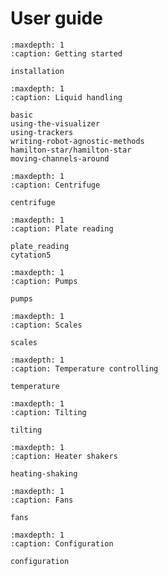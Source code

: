 # User guide

```{toctree}
:maxdepth: 1
:caption: Getting started

installation
```

```{toctree}
:maxdepth: 1
:caption: Liquid handling

basic
using-the-visualizer
using-trackers
writing-robot-agnostic-methods
hamilton-star/hamilton-star
moving-channels-around
```

```{toctree}
:maxdepth: 1
:caption: Centrifuge

centrifuge
```

```{toctree}
:maxdepth: 1
:caption: Plate reading

plate_reading
cytation5
```

```{toctree}
:maxdepth: 1
:caption: Pumps

pumps
```

```{toctree}
:maxdepth: 1
:caption: Scales

scales
```

```{toctree}
:maxdepth: 1
:caption: Temperature controlling

temperature
```

```{toctree}
:maxdepth: 1
:caption: Tilting

tilting
```

```{toctree}
:maxdepth: 1
:caption: Heater shakers

heating-shaking
```

```{toctree}
:maxdepth: 1
:caption: Fans

fans
```

```{toctree}
:maxdepth: 1
:caption: Configuration

configuration
```
